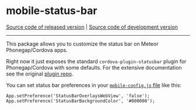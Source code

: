 # mobile-status-bar
[Source code of released version](https://github.com/meteor/meteor/tree/master/packages/mobile-status-bar) | [Source code of development version](https://github.com/meteor/meteor/tree/devel/packages/mobile-status-bar)
***

This package allows you to customize the status bar on Meteor
Phonegap/Cordova apps.

Right now it just exposes the standard `cordova-plugin-statusbar` plugin for
Phonegap/Cordova with some defaults. For the extensive documentation see the
original [plugin
repo](https://github.com/apache/cordova-plugin-statusbar/blob/master/doc/index.md).

You can set status bar preferences in your [`mobile-config.js` file](http://docs.meteor.com/#mobileconfigjs) like this:

```
App.setPreference('StatusBarOverlaysWebView', 'false');
App.setPreference('StatusBarBackgroundColor', '#000000');
```